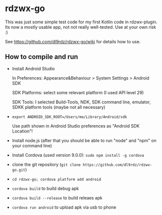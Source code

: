 # rdzwx-go

This was just some simple test code for my first Kotlin code in rdzwx-plugin. Its now a mostly usable app, not not really well-tested. Use at your own risk :)

See https://github.com/dl9rdz/rdzwx-go/wiki for details how to use.

## How to compile and run

- Install Android Studio

     In Preferences: Appearance&Behaviour > System Settings > Android SDK
     
     SDK Platforms:  select some relevant platform (I used API level 29)
      
     SDK Tools: I selected Build-Tools, NDK, SDK command line, emulator, SDKK platform tools (maybe not all necessary)
      
- `export ANDROID_SDK_ROOT=/Users/me/Library/Android/sdk`

  Use path shown in Android Studio preferences as "Android SDK Location"!
  
- Install node.js (after that you should be able to run "node" and "npm" on your command line)
- Install Cordova (used version 9.0.0): `sudo npm install -g cordova`
- clone the git repository (`git clone https://github.com/dl9rdz/rdzwx-go.git`)
- `cd rdzwx-go; cordova platform add android`
- `cordova build` to build debug apk
- `cordova build --release` to build releaes apk
- `cordova run android` to upload apk via usb to phone
                                
